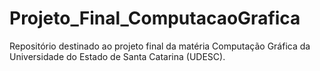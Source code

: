 # Projeto_Final_ComputacaoGrafica
Repositório destinado ao projeto final da matéria Computação Gráfica da Universidade do Estado de Santa Catarina (UDESC).
